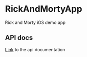 # RickAndMortyApp
Rick and Morty iOS demo app

## API docs
[Link](https://rickandmortyapi.com/) to the api documentation
